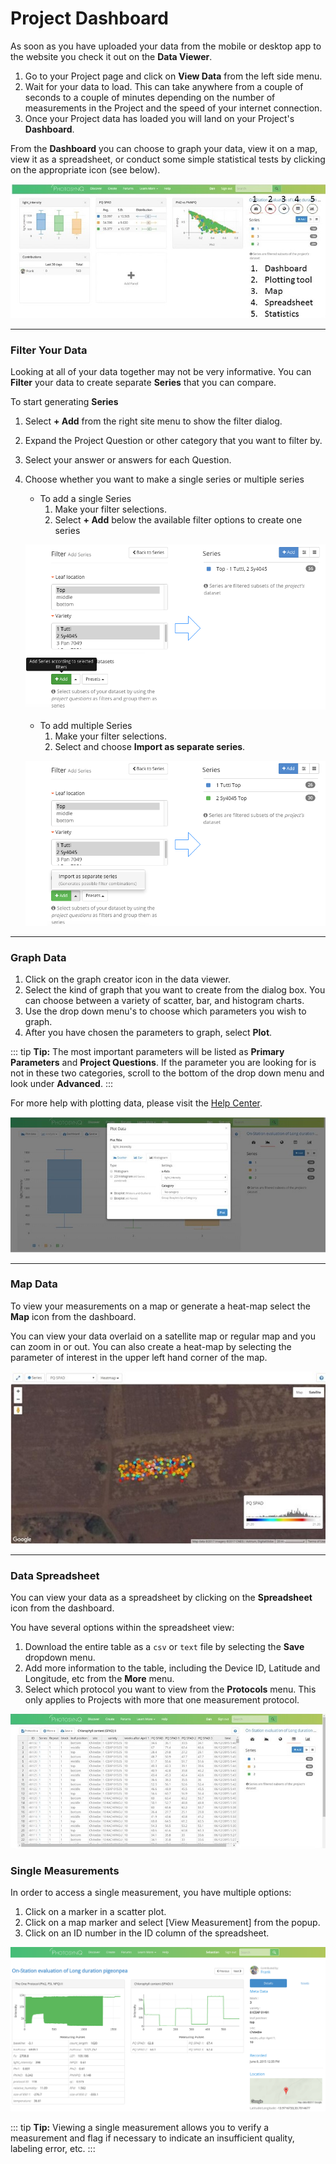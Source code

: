 # Project Dashboard

As soon as you have uploaded your data from the mobile or desktop app to the website you check it out on the **Data Viewer**.

1. Go to your Project page and click on **View Data** from the left side menu. 
2. Wait for your data to load. This can take anywhere from a couple of seconds to a couple of minutes depending on the number of measurements in the Project and the speed of your internet connection.
3. Once your Project data has loaded you will land on your Project's **Dashboard**.

From the **Dashboard** you can choose to graph your data, view it on a map, view it as a spreadsheet, or conduct some simple statistical tests by clicking on the appropriate icon (see below).

 ![Dashboard](./images/data-viewing-dashboard.jpg)

***

### Filter Your Data

Looking at all of your data together may not be very informative. You can **Filter** your data to create separate **Series** that you can compare.

To start generating **Series**

1. Select **+ Add** from the right site menu to show the filter dialog.
2. Expand the Project Question or other category that you want to filter by.
3. Select your answer or answers for each Question.
4. Choose whether you want to make a single series or multiple series
   - To add a single Series
     1. Make your filter selections.
     2. Select **+ Add** below the available filter options to create one series

   ![Single Series](./images/data-viewing-one-series.png)

   - To add multiple Series
     1. Make your filter selections.
     2. Select **<i class="fa fa-caret-up" aria-hidden="true"></i>** and choose **Import as separate series**.

   ![Multiple Series](./images/data-viewing-multiple-series.png)

***

### Graph Data

1. Click on the graph creator icon in the data viewer. 
2. Select the kind of graph that you want to create from the dialog box. You can choose between a variety of scatter, bar, and histogram charts.
3. Use the drop down menu's to choose which parameters you wish to graph.
4. After you have chosen the parameters to graph, select **Plot**.

::: tip
**Tip:** The most important parameters will be listed as **Primary Parameters** and **Project Questions**. If the parameter you are looking for is not in these two categories, scroll to the bottom of the drop down menu and look under **Advanced**.
:::

For more help with plotting data, please visit the [Help Center](../view-and-analyze-data/data-plot-data).

![Plotting tool](./images/data-viewing-plotting-tool.jpg)

***

### Map Data

To view your measurements on a map or generate a heat-map select the **Map** icon from the dashboard.

You can view your data overlaid on a satellite map or regular map and you can zoom in or out. You can also create a heat-map by selecting the parameter of interest in the upper left hand corner of the map.

![Map](./images/data-viewing-map.jpg)

***

### Data Spreadsheet

You can view your data as a spreadsheet by clicking on the **Spreadsheet** icon from the dashboard.

You have several options within the spreadsheet view:

1. Download the entire table as a `csv` or `text` file by selecting the **Save** dropdown menu.
2. Add more information to the table, including the Device ID, Latitude and Longitude, etc from the **More** menu.
3. Select which protocol you want to view from the **Protocols** menu. This only applies to Projects with more that one measurement protocol.

![Spreadsheet](./images/data-viewing-spreadsheet.jpg)

### Single Measurements

In order to access a single measurement, you have multiple options:

1. Click on a marker in a scatter plot.
2. Click on a map marker and select [View Measurement] from the popup.
3. Click on an ID number in the ID column of the spreadsheet.

![Single Measurement. Use the Next and Previous buttons to navigate between measurements.](./images/data-viewing-single-measurement.png)

::: tip
**Tip:** Viewing a single measurement allows you to verify a measurement and flag if necessary to indicate an insufficient quality, labeling error, etc.
:::
